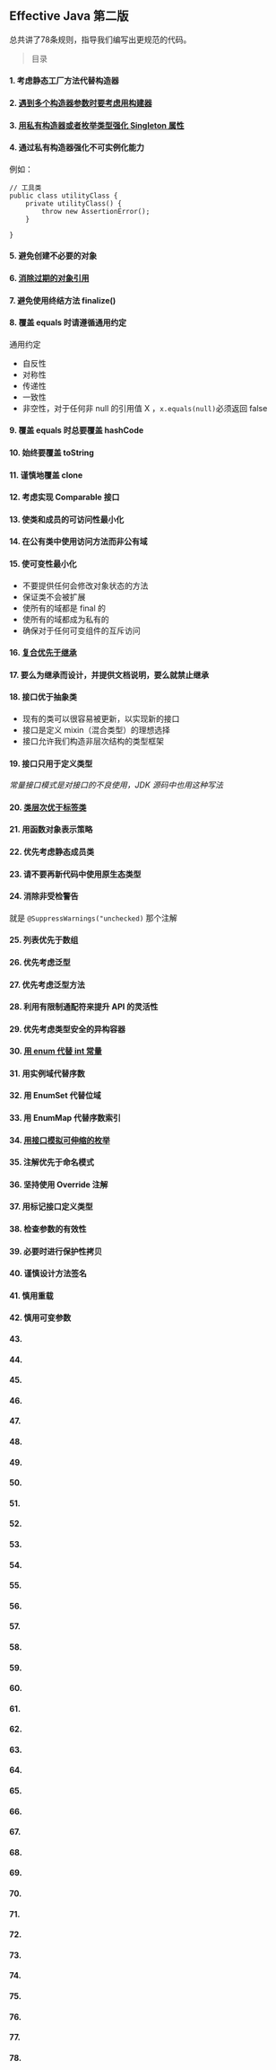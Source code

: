 ## Effective Java 第二版
总共讲了78条规则，指导我们编写出更规范的代码。
> 目录
#### 1. 考虑静态工厂方法代替构造器

#### 2. [遇到多个构造器参数时要考虑用构建器](https://github.com/Tengdw/JavaNotes/blob/master/EffectiveJava/src/main/java/com/tengdw/rule/rule2.java)

#### 3. [用私有构造器或者枚举类型强化 Singleton 属性](https://github.com/Tengdw/JavaNotes/blob/master/EffectiveJava/src/main/java/com/tengdw/rule/rule3.java)

#### 4. 通过私有构造器强化不可实例化能力

例如：
```
// 工具类
public class utilityClass {
    private utilityClass() {
        throw new AssertionError();
    }
    
}
```
#### 5. 避免创建不必要的对象

#### 6. [消除过期的对象引用](https://github.com/Tengdw/JavaNotes/blob/master/EffectiveJava/src/main/java/com/tengdw/rule/rule6.java)

#### 7. 避免使用终结方法 finalize()

#### 8. 覆盖 equals 时请遵循通用约定
通用约定
- 自反性
- 对称性
- 传递性
- 一致性
- 非空性，对于任何非 null 的引用值 X ，`x.equals(null)`必须返回 false
#### 9. 覆盖 equals 时总要覆盖 hashCode

#### 10. 始终要覆盖 toString

#### 11. 谨慎地覆盖 clone

#### 12. 考虑实现 Comparable 接口

#### 13. 使类和成员的可访问性最小化

#### 14. 在公有类中使用访问方法而非公有域

#### 15. 使可变性最小化
- 不要提供任何会修改对象状态的方法
- 保证类不会被扩展
- 使所有的域都是 final 的
- 使所有的域都成为私有的
- 确保对于任何可变组件的互斥访问

#### 16. [复合优先于继承](https://github.com/Tengdw/JavaNotes/blob/master/EffectiveJava/src/main/java/com/tengdw/rule/rule16.java)

#### 17. 要么为继承而设计，并提供文档说明，要么就禁止继承

#### 18. 接口优于抽象类
- 现有的类可以很容易被更新，以实现新的接口
- 接口是定义 mixin（混合类型）的理想选择
- 接口允许我们构造非层次结构的类型框架

#### 19. 接口只用于定义类型
*常量接口模式是对接口的不良使用，JDK 源码中也用这种写法*

#### 20. [类层次优于标签类](https://github.com/Tengdw/JavaNotes/blob/master/EffectiveJava/src/main/java/com/tengdw/rule/rule20.java)

#### 21. 用函数对象表示策略

#### 22. 优先考虑静态成员类

#### 23. 请不要再新代码中使用原生态类型

#### 24. 消除非受检警告
就是 `@SuppressWarnings("unchecked)` 那个注解

#### 25. 列表优先于数组

#### 26. 优先考虑泛型

#### 27. 优先考虑泛型方法

#### 28. 利用有限制通配符来提升 API 的灵活性

#### 29. 优先考虑类型安全的异构容器

#### 30. [用 enum 代替 int 常量](https://github.com/Tengdw/JavaNotes/blob/master/EffectiveJava/src/main/java/com/tengdw/rule/rule30.java)

#### 31. 用实例域代替序数

#### 32. 用 EnumSet 代替位域

#### 33. 用 EnumMap 代替序数索引

#### 34. [用接口模拟可伸缩的枚举](https://github.com/Tengdw/JavaNotes/blob/master/EffectiveJava/src/main/java/com/tengdw/rule/rule34.java)

#### 35. 注解优先于命名模式

#### 36. 坚持使用 Override 注解

#### 37. 用标记接口定义类型

#### 38. 检查参数的有效性

#### 39. 必要时进行保护性拷贝

#### 40. 谨慎设计方法签名

#### 41. 慎用重载

#### 42. 慎用可变参数

#### 43. 

#### 44. 

#### 45. 

#### 46. 

#### 47. 

#### 48. 

#### 49. 

#### 50. 

#### 51. 

#### 52. 

#### 53. 

#### 54. 

#### 55. 

#### 56. 

#### 57. 

#### 58. 

#### 59. 

#### 60. 

#### 61. 

#### 62. 

#### 63. 

#### 64. 

#### 65. 

#### 66. 

#### 67. 

#### 68. 

#### 69. 

#### 70. 

#### 71. 

#### 72. 

#### 73. 

#### 74. 

#### 75. 

#### 76. 

#### 77. 

#### 78. 

